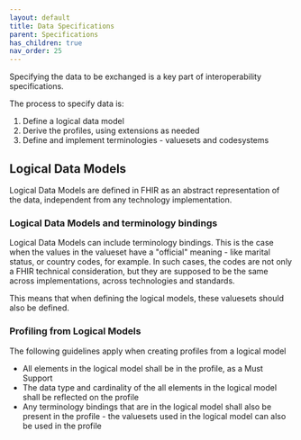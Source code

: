 ```yaml
---
layout: default
title: Data Specifications
parent: Specifications
has_children: true
nav_order: 25
---
```


Specifying the data to be exchanged is a key part of interoperability specifications.

The process to specify data is:
1. Define a logical data model
2. Derive the profiles, using extensions as needed
3. Define and implement terminologies - valuesets and codesystems 



## Logical Data Models

Logical Data Models are defined in FHIR as an abstract representation of the data, independent from any technology implementation.  


### Logical Data Models and terminology bindings
Logical Data Models can include terminology bindings. This is the case when the values in the valueset have a "official" meaning - like marital status, or country codes, for example. In such cases, the codes are not only a FHIR technical consideration, but they are supposed to be the same across implementations, across technologies and standards.   

This means that when defining the logical models, these valuesets should also be defined.  


### Profiling from Logical Models
The following guidelines apply when creating profiles from a logical model

* All elements in the logical model shall be in the profile, as a Must Support
* The data type and cardinality of the all elements in the logical model shall be reflected on the profile
* Any terminology bindings that are in the logical model shall also be present in the profile - the valuesets used in the logical model  can also be used in the profile



